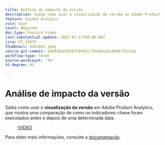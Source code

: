 ```yaml
---
title: Análise de impacto da versão
description: Saiba como usar a visualização de versão no Adobe Product Analytics, que mostra uma comparação de como os indicadores-chave foram executados antes e depois de uma determinada data.
feature: Guided Analysis
role: User
level: Beginner
doc-type: Feature Video
last-substantial-update: 2023-07-17T00:00:00Z
jira: KT-13675
thumbnail: 3421665.jpeg
source-git-commit: a4882de82016fe9d52c735e0e12bc084b725c22a
workflow-type: tm+mt
source-wordcount: '73'
ht-degree: 9%

---
```



# Análise de impacto da versão

Saiba como usar o **visualização da versão** em Adobe Product Analytics, que mostra uma comparação de como os indicadores-chave foram executados antes e depois de uma determinada data.

>[!VIDEO](https://video.tv.adobe.com/v/3421665/?learn=on)

Para obter mais informações, consulte a [documentação](https://experienceleague.adobe.com/docs/analytics-platform/using/guided-analysis/impact/release.html).
